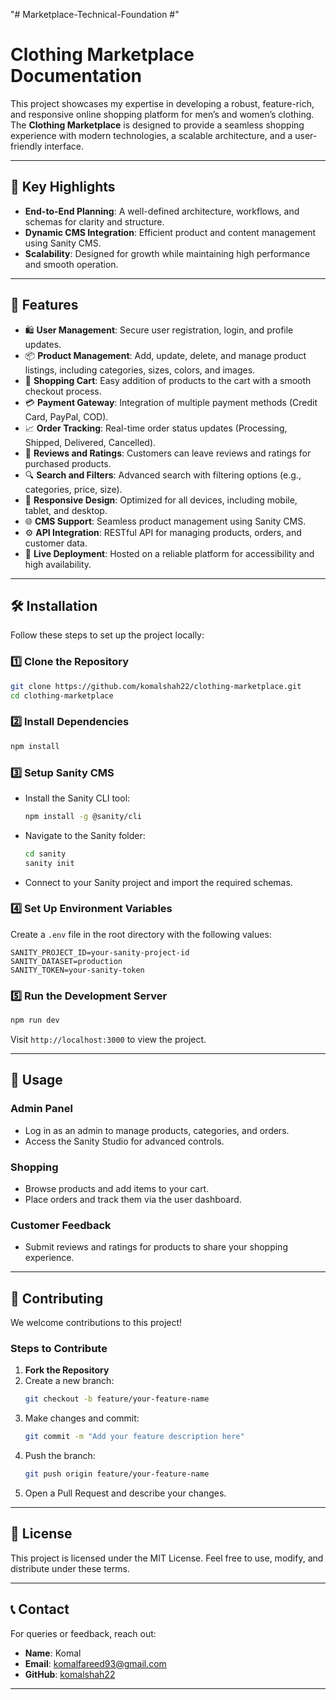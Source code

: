 "# Marketplace-Technical-Foundation #"

# **Clothing Marketplace Documentation**

This project showcases my expertise in developing a robust, feature-rich, and responsive online shopping platform for men’s and women’s clothing. The **Clothing Marketplace** is designed to provide a seamless shopping experience with modern technologies, a scalable architecture, and a user-friendly interface.  

---

## 🔑 **Key Highlights**

- **End-to-End Planning**: A well-defined architecture, workflows, and schemas for clarity and structure.  
- **Dynamic CMS Integration**: Efficient product and content management using Sanity CMS.  
- **Scalability**: Designed for growth while maintaining high performance and smooth operation.  

---

## 🚀 **Features**

- 🛍️ **User Management**: Secure user registration, login, and profile updates.  
- 📦 **Product Management**: Add, update, delete, and manage product listings, including categories, sizes, colors, and images.  
- 🛒 **Shopping Cart**: Easy addition of products to the cart with a smooth checkout process.  
- 💳 **Payment Gateway**: Integration of multiple payment methods (Credit Card, PayPal, COD).  
- 📈 **Order Tracking**: Real-time order status updates (Processing, Shipped, Delivered, Cancelled).  
- 🌟 **Reviews and Ratings**: Customers can leave reviews and ratings for purchased products.  
- 🔍 **Search and Filters**: Advanced search with filtering options (e.g., categories, price, size).  
- 📱 **Responsive Design**: Optimized for all devices, including mobile, tablet, and desktop.  
- 🌐 **CMS Support**: Seamless product management using Sanity CMS.  
- ⚙️ **API Integration**: RESTful API for managing products, orders, and customer data.  
- 🚀 **Live Deployment**: Hosted on a reliable platform for accessibility and high availability.  

---

## 🛠️ **Installation**

Follow these steps to set up the project locally:

### 1️⃣ **Clone the Repository**  
```bash
git clone https://github.com/komalshah22/clothing-marketplace.git
cd clothing-marketplace
```

### 2️⃣ **Install Dependencies**  
```bash
npm install
```

### 3️⃣ **Setup Sanity CMS**  
- Install the Sanity CLI tool:  
  ```bash
  npm install -g @sanity/cli
  ```
- Navigate to the Sanity folder:  
  ```bash
  cd sanity
  sanity init
  ```
- Connect to your Sanity project and import the required schemas.

### 4️⃣ **Set Up Environment Variables**  
Create a `.env` file in the root directory with the following values:  
```env
SANITY_PROJECT_ID=your-sanity-project-id
SANITY_DATASET=production
SANITY_TOKEN=your-sanity-token
```

### 5️⃣ **Run the Development Server**  
```bash
npm run dev
```
Visit `http://localhost:3000` to view the project.

---

## 🔄 **Usage**

### **Admin Panel**  
- Log in as an admin to manage products, categories, and orders.  
- Access the Sanity Studio for advanced controls.  

### **Shopping**  
- Browse products and add items to your cart.  
- Place orders and track them via the user dashboard.  

### **Customer Feedback**  
- Submit reviews and ratings for products to share your shopping experience.  

---

## 🤝 **Contributing**

We welcome contributions to this project!  

### **Steps to Contribute**  
1. **Fork the Repository**  
2. Create a new branch:  
   ```bash
   git checkout -b feature/your-feature-name
   ```
3. Make changes and commit:  
   ```bash
   git commit -m "Add your feature description here"
   ```
4. Push the branch:  
   ```bash
   git push origin feature/your-feature-name
   ```
5. Open a Pull Request and describe your changes.

---

## 📜 **License**

This project is licensed under the MIT License. Feel free to use, modify, and distribute under these terms.  

---

## 📞 **Contact**

For queries or feedback, reach out:  

- **Name**: Komal  
- **Email**: [komalfareed93@gmail.com](mailto:komalfareed93@gmail.com)  
- **GitHub**: [komalshah22](https://github.com/komalshah22)  

--- 
